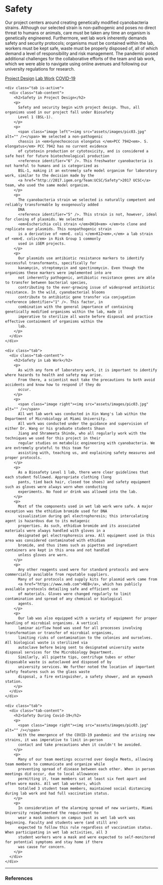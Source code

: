 # Safety

Our project centers around creating genetically modified cyanobacteria strains. Although our selected strain is
non-pathogenic and poses no direct threat to humans or animals, care must be taken any time an organism is genetically
engineered. Furthermore, wet lab work inherently demands safety and security protocols; organisms must be contained
within the lab, workers must be kept safe, waste must be properly disposed of, all of which demand a level of
responsibility and risk management. The pandemic posed additional challenges for the collaborative efforts of the team
and lab work, which we were able to navigate using online avenues and following our university regulations for
research.

<section>
  <div class="tabbed-menu">
    <div class="tabbed-menu-nav">
      <div class="tabbed-menu-nav-marker"></div>
      <a href="#" class="tabbed-menu-nav-link is-active">Project Design</a>
      <a href="#" class="tabbed-menu-nav-link">Lab Work</a>
      <a href="#" class="tabbed-menu-nav-link">COVID-19</a>
    </div>

    <div class="tab is-active">
      <div class="tab-content">
        <h2>Safety in Project Design</h2>
        <p>
          Safety and security begin with project design. Thus, all organisms used in our project fall under Biosafety
          Level 1 (BSL-1).
        </p>
        <p>
          <span class="image left"><img src="assets/images/pic03.jpg" alt="" /></span> We selected a non-pathogenic
          chassis in <em>Synechococcus elongatus </em>PCC 7942<em>. S. elongatus</em> PCC 7942 has no current evidence
          of cytotoxin production or cytotoxicity, and is considered a safe host for future biotechnological production
          <reference identifier="6" />. This freshwater cyanobacteria is not harmful to humans and is categorized as
          BSL-1, making it an extremely safe model organism for laboratory work, similar to the decision made by the
          <a href="http://2017.igem.org/Team:UCSC/Safety">2017 UCSC</a> team, who used the same model organism.
        </p>
        <p>
          The cyanobacteria strain we selected is naturally competent and reliably transformable by exogenously added
          DNA
          <reference identifier="5" />. This strain is not, however, ideal for cloning of plasmids. We selected
          <em>Escherichia coli strain </em>DH10<em> </em>to clone and replicate our plasmids. This nonpathogenic strain
          is a derivative of <em>E. coli </em>K12<em>,</em> a lab strain of <em>E. coli</em> in Risk Group 1 commonly
          used in iGEM projects.
        </p>
        <p>
          Our plasmids use antibiotic resistance markers to identify successful transformants, specifically for
          kanamycin, streptomycin and spectinomycin. Even though the organisms these markers were implemented into are
          not inherently pathogenic, antibiotic resistance genes are able to transfer between bacterial species,
          contributing to the ever-growing issue of widespread antibiotic resistance. In the wild, cyanobacterial blooms
          contribute to antibiotic gene transfer via conjugation <reference identifier="1" />. This factor, in
          combination with the general importance of containing genetically modified organisms within the lab, made it
          imperative to sterilize all waste before disposal and practice effective containment of organisms within the
          lab.
        </p>
      </div>
    </div>

    <div class="tab">
      <div class="tab-content">
        <h2>Safety in Lab Work</h2>
        <p>
          As with any form of laboratory work, it is important to identify where hazards to health and safety may arise.
          From there, a scientist must take the precautions to both avoid accidents and know how to respond if they do
          occur.
        </p>
        <p>
          <span class="image right"><img src="assets/images/pic03.jpg" alt="" /></span>
          All wet lab work was conducted in Xin Wang's lab within the Department of Microbiology at Miami University.
          All work was conducted under the guidance and supervision of either Dr. Wang or his graduate students Shaun
          Jiang and Shrameeta Shinde, who all regularly work with the techniques we used for this project in their
          regular studies on metabolic engineering with cyanobacteria. We are extremely grateful to this team for
          assisting with, teaching us, and explaining safety measures and proper protocols.
        </p>
        <p>
          As a Biosafety Level 1 lab, there were clear guidelines that each student followed. Appropriate clothing (long
          pants, tied back hair, closed toe shoes) and safety equipment such as gloves were always worn when conducting
          experiments. No food or drink was allowed into the lab.
        </p>
        <p>
          Most of the components used in wet lab work were safe. A major exception was the ethidium bromide used for DNA
          visualization during gel electrophoresis; this intercalating agent is hazardous due to its mutagenic
          properties. As such, ethidium bromide and its associated materials were always handled with gloves in a
          designated gel electrophoresis area. All equipment used in this area was considered contaminated with ethidium
          bromide, and thus items such as pipettes and ingredient containers are kept in this area and not handled
          unless gloves are worn.
        </p>
        <p>
          Any other reagents used were for standard protocols and were commercially available from reputable suppliers.
          Many of our protocols and supply kits for plasmid work came from
          <a href="https://www.neb.com">NEB</a>, which has publicly available protocols detailing safe and efficient use
          of materials. Gloves were changed regularly to limit contamination and spread of any chemical or biological
          agents.
        </p>
        <p>
          Our lab was also equipped with a variety of equipment for proper handling of microbial organisms. A vertical
          laminar airflow hood was used for all processes involving transformation or transfer of microbial organisms,
          limiting risks of contamination to the colonies and ourselves. All biological waste is sterilized via
          autoclave before being sent to designated university waste disposal services for the Microbiology Department.
          Similarly, all pipette tips, centrifuge tubes or other disposable waste is autoclaved and disposed of by
          university services. We further noted the location of important safety features such as the glass waste
          disposal, a fire extinguisher, a safety shower, and an eyewash station.
        </p>
      </div>
    </div>

    <div class="tab">
      <div class="tab-content">
        <h2>Safety During Covid-19</h2>
        <p>
          <span class="image right"><img src="assets/images/pic03.jpg" alt="" /></span>
          With the emergence of the COVID-19 pandemic and the arising new strains, it was imperative to limit in-person
          contact and take precautions when it couldn't be avoided.
        </p>
        <p>
          Many of our team meetings occurred over Google Meets, allowing team members to communicate and organize while
          preventing spread of disease between each other. When in person meetings did occur, due to local allowances
          permitting it, team members sat at least six feet apart and often wore masks. All wet lab workers, which
          totalled 3 student team members, maintained social distancing during lab work and had full vaccination status.
        </p>
        <p>
          In consideration of the alarming spread of new variants, Miami University reimplemented the requirement to
          wear a mask indoors on campus just as wet lab work was beginning. Faculty and students were (and still are)
          expected to follow this rule regardless of vaccination status. When participating in wet lab activities, all 3
          student workers wore a mask and were expected to self-monitored for potential symptoms and stay home if there
          was cause for concern.
        </p>
      </div>
    </div>
  </div>
</section>

---

### References
<bibliography />
